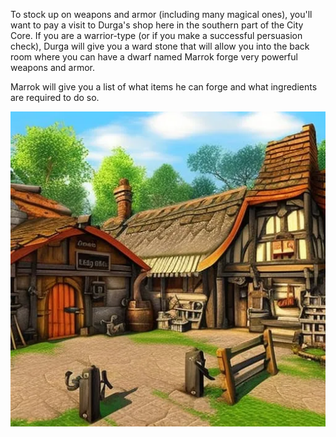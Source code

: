 To stock up on weapons and armor (including many magical ones), you'll want to pay a visit to Durga's shop here in the southern part of the City Core. If you are a warrior-type (or if you make a successful persuasion check), Durga will give you a ward stone that will allow you into the back room where you can have a dwarf named Marrok forge very powerful weapons and armor.

Marrok will give you a list of what items he can forge and what ingredients are required to do so.

![1687193069962](image/7ShiningKnightsArmsAndArmor/1687193069962.png)
